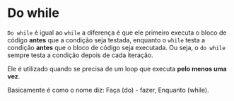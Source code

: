 # Do while

`Do while` é igual ao `while` a diferença é que ele primeiro executa o bloco de código **antes** que a condição seja testada, enquanto o `while` testa a condição **antes** que o bloco de código seja executada. Ou seja, o `do while` sempre testa a condição depois de cada iteração.

Ele é utilizado quando se precisa de um loop que executa **pelo menos uma vez**.

Basicamente é como o nome diz: Faça (do) - fazer, Enquanto (while).